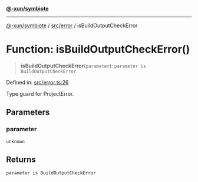 [**@-xun/symbiote**](../../../README.md)

***

[@-xun/symbiote](../../../README.md) / [src/error](../README.md) / isBuildOutputCheckError

# Function: isBuildOutputCheckError()

> **isBuildOutputCheckError**(`parameter`): `parameter is BuildOutputCheckError`

Defined in: [src/error.ts:26](https://github.com/Xunnamius/symbiote/blob/450f56aebb4b9ee6be666259169f3898916253ca/src/error.ts#L26)

Type guard for ProjectError.

## Parameters

### parameter

`unknown`

## Returns

`parameter is BuildOutputCheckError`
